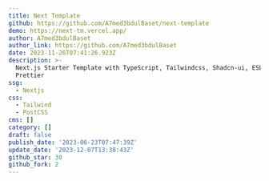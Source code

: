 ```yaml
---
title: Next Template
github: https://github.com/A7med3bdulBaset/next-template
demo: https://next-tm.vercel.app/
author: A7med3bdulBaset
author_link: https://github.com/A7med3bdulBaset
date: 2023-11-26T07:41:26.923Z
description: >-
  Next.js Starter Template with TypeScript, Tailwindcss, Shadcn-ui, ESLint, and
  Prettier
ssg:
  - Nextjs
css:
  - Tailwind
  - PostCSS
cms: []
category: []
draft: false
publish_date: '2023-06-23T07:47:39Z'
update_date: '2023-12-07T13:38:43Z'
github_star: 30
github_fork: 2
---
```

